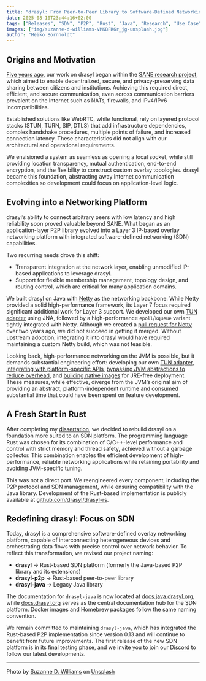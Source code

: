 ```yaml
---
title: "drasyl: From Peer-to-Peer Library to Software-Defined Networking Platform"
date: 2025-08-10T23:44:16+02:00
tags: ["Releases", "SDN", "P2P", "Rust", "Java", "Research", "Use Case"]
images: ["img/suzanne-d-williams-VMKBFR6r_jg-unsplash.jpg"]
author: "Heiko Bornholdt"
---
```



## Origins and Motivation

[Five years ago](https://drasyl.org/blog/drasyl-0-1-0-released/), our work on drasyl began within the [SANE research project](https://web.archive.org/web/20231201155219/https://sane.city/), which aimed to enable decentralized, secure, and privacy-preserving data sharing between citizens and institutions. Achieving this required direct, efficient, and secure communication, even across communication barriers prevalent on the Internet such as NATs, firewalls, and IPv4/IPv6 incompatibilities.

Established solutions like WebRTC, while functional, rely on layered protocol stacks (STUN, TURN, SIP, DTLS) that add infrastructure dependencies, complex handshake procedures, multiple points of failure, and increased connection latency. These characteristics did not align with our architectural and operational requirements.

We envisioned a system as seamless as opening a local socket, while still providing location transparency, mutual authentication, end-to-end encryption, and the flexibility to construct custom overlay topologies. drasyl became this foundation, abstracting away Internet communication complexities so development could focus on application-level logic.

## Evolving into a Networking Platform

drasyl’s ability to connect arbitrary peers with low latency and high reliability soon proved valuable beyond SANE. What began as an application-layer P2P library evolved into a Layer 3 IP-based overlay networking platform with integrated software-defined networking (SDN) capabilities.

Two recurring needs drove this shift:
- Transparent integration at the network layer, enabling unmodified IP-based applications to leverage drasyl.
- Support for flexible membership management, topology design, and routing control, which are critical for many application domains.

We built drasyl on Java with [Netty](https://netty.io) as the networking backbone. While Netty provided a solid high-performance framework, its Layer 7 focus required significant additional work for Layer 3 support. We developed our own [TUN adapter](https://github.com/drasyl/netty-tun) using JNA, followed by a high-performance `epoll`/`kqueue` variant tightly integrated with Netty. Although we created a [pull request for Netty](https://github.com/netty/netty/pull/12960) over two years ago, we did not succeed in getting it merged. Without upstream adoption, integrating it into drasyl would have required maintaining a custom Netty build, which was not feasible.

Looking back, high-performance networking on the JVM is possible, but it demands substantial engineering effort: developing our own [TUN adapter](https://github.com/drasyl/netty-tun), [integrating with platform-specific APIs](https://netty.io/wiki/native-transports.html), [bypassing JVM abstractions to reduce overhead](https://netty.io/wiki/reference-counted-objects.html#the-bytebuf-allocator), and [building native images](https://www.graalvm.org/reference-manual/native-image/) for JRE-free deployment. These measures, while effective, diverge from the JVM’s original aim of providing an abstract, platform-independent runtime and consumed substantial time that could have been spent on feature development.

## A Fresh Start in Rust

After completing my [dissertation](https://drasyl.org/blog/drasyl-dissertation-published/), we decided to rebuild drasyl on a foundation more suited to an SDN platform. The programming language Rust was chosen for its combination of C/C++-level performance and control with strict memory and thread safety, achieved without a garbage collector. This combination enables the efficient development of high-performance, reliable networking applications while retaining portability and avoiding JVM-specific tuning.

This was not a direct port. We reengineered every component, including the P2P protocol and SDN management, while ensuring compatibility with the Java library. Development of the Rust-based implementation is publicly available at [github.com/drasyl/drasyl-rs](https://github.com/drasyl/drasyl-rs).

## Redefining drasyl: Focus on SDN

Today, drasyl is a comprehensive software-defined overlay networking platform, capable of interconnecting heterogeneous devices and orchestrating data flows with precise control over network behavior. To reflect this transformation, we revised our project naming:

- **drasyl** → Rust-based SDN platform (formerly the Java-based P2P library and its extensions)
- **drasyl-p2p** → Rust-based peer-to-peer library
- **drasyl-java** → Legacy Java library

The documentation for `drasyl-java` is now located at [docs.java.drasyl.org](https://docs.java.drasyl.org), while [docs.drasyl.org](https://docs.drasyl.org) serves as the central documentation hub for the SDN platform. Docker images and Homebrew packages follow the same naming convention.

We remain committed to maintaining `drasyl-java`, which has integrated the Rust-based P2P implementation since version 0.13 and will continue to benefit from future improvements. The first release of the new SDN platform is in its final testing phase, and we invite you to join our [Discord](https://drasyl.org/discord) to follow our latest developments.

---

Photo by [Suzanne D. Williams](https://unsplash.com/de/@scw1217) on [Unsplash](https://unsplash.com/)

